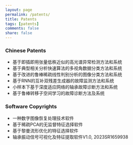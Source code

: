 ```yaml
---
layout: page
permalink: /patents/
title: Patents
tags: [patents]
comments: false
share: false
---
```



### Chinese Patents
* 基于即插即用张量低秩近似的高光谱异常检测方法和系统 <br>
* 基于典型相关分析快速算法的多视角数据分类方法和系统 <br>
* 基于改进的鲁棒稀疏线性判别分析的图像分类方法和系统 <br>
* 基于RNN的互补双残差生成器的故障监测方法和系统 <br>
* 小样本下基于深度适应网络的轴承故障诊断方法和系统 <br>
* 基于鲁棒转移子空间学习的故障诊断方法及系统 <br>

### Software Copyrights
* 一种数字图像恢复处理技术软件 <br>
* 基于稀疏PCA的无监督特征选择软件 <br>
* 基于黎曼流形优化的特征选择软件 <br>
* 轴承振动信号可视化及特征提取软件V1.0, 2023SR1659938


